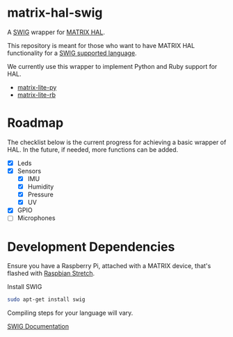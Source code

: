 # matrix-hal-swig

A [SWIG](https://github.com/swig/swig) wrapper for [MATRIX HAL](https://matrix-io.github.io/matrix-documentation/matrix-hal/overview/).

This repository is meant for those who want to have MATRIX HAL functionality for a [SWIG supported language](http://www.swig.org/compat.html).

We currently use this wrapper to implement Python and Ruby support for HAL.

- [matrix-lite-py](https://github.com/matrix-io/matrix-lite-py)
- [matrix-lite-rb](https://github.com/matrix-io/matrix-lite-rb)

# Roadmap
The checklist below is the current progress for achieving a basic wrapper of HAL. In the future, if needed, more functions can be added.
- [x] Leds
- [x] Sensors
  - [x] IMU
  - [x] Humidity
  - [x] Pressure
  - [x] UV
- [x] GPIO
- [ ] Microphones

# Development Dependencies
Ensure you have a Raspberry Pi, attached with a MATRIX device, that's flashed with [Raspbian Stretch](https://www.raspberrypi.org/blog/raspbian-stretch/).

Install SWIG
```bash
sudo apt-get install swig
```

Compiling steps for your language will vary. 

[SWIG Documentation](http://www.swig.org/index.php)
